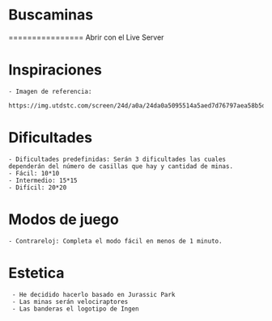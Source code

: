 # Buscaminas
================
Abrir con el Live Server

# Inspiraciones
    - Imagen de referencia:
      https://img.utdstc.com/screen/24d/a0a/24da0a5095514a5aed7d76797aea58b5d397a9f8f9a0713dc39ce3e1b0656bc2:600

# Dificultades
    - Dificultades predefinidas: Serán 3 dificultades las cuales dependerán del número de casillas que hay y cantidad de minas.
    - Fácil: 10*10
    - Intermedio: 15*15
    - Difícil: 20*20

# Modos de juego
    - Contrareloj: Completa el modo fácil en menos de 1 minuto.

# Estetica
     - He decidido hacerlo basado en Jurassic Park
     - Las minas serán velociraptores
     - Las banderas el logotipo de Ingen
